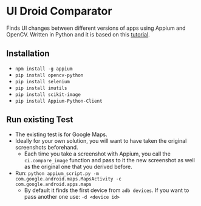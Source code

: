 # UI Droid Comparator
Finds UI changes between different versions of apps using Appium and OpenCV. Written in Python and it is based on this [tutorial](https://www.pyimagesearch.com/2017/06/19/image-difference-with-opencv-and-python/).

## Installation
- `npm install -g appium`
- `pip install opencv-python`
- `pip install selenium`
- `pip install imutils`
- `pip install scikit-image`
- `pip install Appium-Python-Client`

## Run existing Test
- The existing test is for Google Maps. 
- Ideally for your own solution, you will want to have taken the original screenshots beforehand. 
  - Each time you take a screenshot with Appium, you call the `ci.compare_image` function and pass to it the new screenshot as well as the original one that you derived before.
- Run: `python appium_script.py -m com.google.android.maps.MapsActivity -c com.google.android.apps.maps`
  - By default it finds the first device from `adb devices`. If you want to pass another one use: `-d <device id>`

